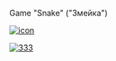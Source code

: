 Game "Snake" ("Змейка")


<a href='https://postimages.org/' target='_blank'><img src='https://i.postimg.cc/SN8PkGRM/icon.png' border='0' alt='icon'/></a>

<a href='https://postimages.org/' target='_blank'><img src='https://i.postimg.cc/jjPTFNhs/333.jpg' border='0' alt='333'/></a>







